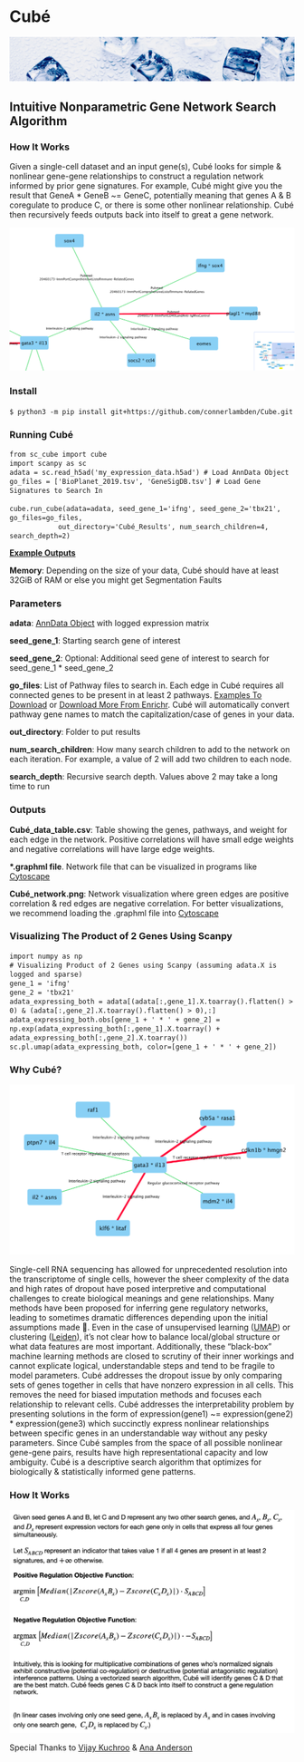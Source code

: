 # Cubé
![Cubé](https://github.com/connerlambden/Cube/raw/main/images/cube%CC%81_header.jpg)
## Intuitive Nonparametric Gene Network Search Algorithm

### How It Works
Given a single-cell dataset and an input gene(s), Cubé looks for simple & nonlinear gene-gene relationships to construct a regulation network informed by prior gene signatures. For example, Cubé might give you the result that GeneA * GeneB ~= GeneC, potentially meaning that genes A & B coregulate to produce C, or there is some other nonlinear relationship. Cubé then recursively feeds outputs back into itself to great a gene network.

![Cubé](https://github.com/connerlambden/Cube/raw/main/images/cube_network_genes_discovery.png)

### Install


`$ python3 -m pip install git+https://github.com/connerlambden/Cube.git`

### Running Cubé

```
from sc_cube import cube
import scanpy as sc
adata = sc.read_h5ad('my_expression_data.h5ad') # Load AnnData Object
go_files = ['BioPlanet_2019.tsv', 'GeneSigDB.tsv'] # Load Gene Signatures to Search In

cube.run_cube(adata=adata, seed_gene_1='ifng', seed_gene_2='tbx21', go_files=go_files, 
            out_directory='Cubé_Results', num_search_children=4, search_depth=2)
```

__[Example Outputs](https://github.com/connerlambden/Cube/blob/main/cube_example_results.zip?raw=true)__

__Memory__: Depending on the size of your data, Cubé should have at least 32GiB of RAM or else you might get Segmentation Faults

### Parameters

__adata__: [AnnData Object](https://anndata.readthedocs.io/en/latest/) with logged expression matrix

__seed_gene_1__: Starting search gene of interest

__seed_gene_2__: Optional: Additional seed gene of interest to search for seed_gene_1 * seed_gene_2

__go_files__: List of Pathway files to search in. Each edge in Cubé requires all connected genes to be present in at least 2 pathways. [Examples To Download](https://github.com/connerlambden/Cube/tree/main/pathways) or [Download More From Enrichr](https://maayanlab.cloud/Enrichr/#libraries). Cubé will automatically convert pathway gene names to match the capitalization/case of genes in your data.

__out_directory__: Folder to put results

__num_search_children__: How many search children to add to the network on each iteration. For example, a value of 2 will add two children to each node.

__search_depth__: Recursive search depth. Values above 2 may take a long time to run



### Outputs

__Cubé_data_table.csv__: Table showing the genes, pathways, and weight for each edge in the network. Positive correlations will have small edge weights and negative correlations will have large edge weights.

__*.graphml file__. Network file that can be visualized in programs like [Cytoscape](https://cytoscape.org/)

__Cubé_network.png__: Network visualization where green edges are positive correlation & red edges are negative correlation. For better visualizations, we recommend loading the .graphml file into [Cytoscape](https://cytoscape.org/)

### Visualizing The Product of 2 Genes Using Scanpy

```
import numpy as np
# Visualizing Product of 2 Genes using Scanpy (assuming adata.X is logged and sparse)
gene_1 = 'ifng'
gene_2 = 'tbx21'
adata_expressing_both = adata[(adata[:,gene_1].X.toarray().flatten() > 0) & (adata[:,gene_2].X.toarray().flatten() > 0),:]
adata_expressing_both.obs[gene_1 + ' * ' + gene_2] = np.exp(adata_expressing_both[:,gene_1].X.toarray() + adata_expressing_both[:,gene_2].X.toarray())
sc.pl.umap(adata_expressing_both, color=[gene_1 + ' * ' + gene_2])
```


### Why Cubé?

![Cubé](https://github.com/connerlambden/Cube/raw/main/images/gata3_cube_gene_network.png)


Single-cell RNA sequencing has allowed for unprecedented resolution into the transcriptome of single cells, however the sheer complexity of the data and high rates of dropout have posed interpretive and computational challenges to create biological meanings and gene relationships. Many methods have been proposed for inferring gene regulatory networks, leading to sometimes dramatic differences depending upon the initial assumptions made 😬. Even in the case of unsupervised learning ([UMAP](https://umap-learn.readthedocs.io/en/latest/)) or clustering ([Leiden](https://github.com/vtraag/leidenalg)), it’s not clear how to balance local/global structure or what data features are most important. Additionally, these “black-box” machine learning methods are closed to scrutiny of their inner workings and cannot explicate logical, understandable steps and tend to be fragile to model parameters. Cubé addresses the dropout issue by only comparing sets of genes together in cells that have nonzero expression in all cells. This removes the need for biased imputation methods and focuses each relationship to relevant cells. Cubé addresses the interpretability problem by presenting solutions in the form of expression(gene1) ~= expression(gene2) * expression(gene3) which succinctly express nonlinear relationships between specific genes in an understandable way without any pesky parameters. Since Cubé samples from the space of all possible nonlinear gene-gene pairs, results have high representational capacity and low ambiguity. Cubé is a descriptive search algorithm that optimizes for biologically & statistically informed gene patterns.

### How It Works

![Cubé](https://github.com/connerlambden/Cube/raw/main/images/cube_gene_regulatory_network.png)

Special Thanks to [Vijay Kuchroo](https://kuchroolab.bwh.harvard.edu/) & [Ana Anderson](https://anacandersonlab.com/)